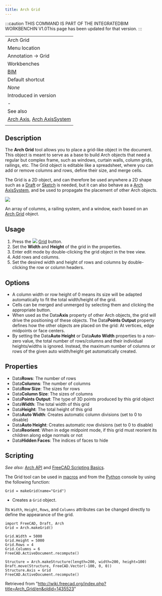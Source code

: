 ```yaml
---
title: Arch Grid
---
```


:::caution
THIS COMMAND IS PART OF THE INTEGRATEDBIM WORKBENCHIN V1.0This page has been updated for that version.
:::

|                                                                                            |
| ------------------------------------------------------------------------------------------ |
| Arch Grid                                                                                  |
| Menu location                                                                              |
| Annotation → Grid                                                                          |
| Workbenches                                                                                |
| [BIM](/BIM_Workbench "BIM Workbench")                                                      |
| Default shortcut                                                                           |
| _None_                                                                                     |
| Introduced in version                                                                      |
| -                                                                                          |
| See also                                                                                   |
| [Arch Axis](/Arch_Axis "Arch Axis"), [Arch AxisSystem](/Arch_AxisSystem "Arch AxisSystem") |
|                                                                                            |

## Description

The **Arch Grid** tool allows you to place a grid-like object in the document. This object is meant to serve as a base to build Arch objects that need a regular but complex frame, such as windows, curtain walls, column grids, railings, etc. The Grid object is editable like a spreadsheet, where you can add or remove columns and rows, define their size, and merge cells.

The Grid is a 2D object, and can therefore be used anywhere a 2D shape such as a [Draft](/Draft_Workbench "Draft Workbench") or [Sketch](/Sketcher_Workbench "Sketcher Workbench") is needed, but it can also behave as a [Arch AxisSystem](/Arch_AxisSystem "Arch AxisSystem"), and be used to propagate the placement of other Arch objects.

![](/images/Arch_Grid_example.jpg)

An array of columns, a railing system, and a window, each based on an [Arch Grid](/Arch_Grid "Arch Grid") object.

## Usage

1. Press the ![](/images/Arch_Grid.svg) [Grid](/Arch_Grid "Arch Grid") button.
2. Set the **Width** and **Height** of the grid in the properties.
3. Enter edit mode by double-clicking the grid object in the tree view.
4. Add rows and columns.
5. Set the desired width and height of rows and columns by double-clicking the row or column headers.

## Options

- A column width or row height of 0 means its size will be adapted automatically to fit the total width/height of the grid.
- Cells can be merged and unmerged by selecting them and clicking the appropriate button.
- When used as the Data**Axis** property of other Arch objects, the grid will drive the positioning of these objects. The Data**Points Output** property defines how the other objects are placed on the grid: At vertices, edge midpoints or face centers.
- By setting the Data**Auto Height** or Data**Auto Width** properties to a non-zero value, the total number of rows/columns and their individual heights/widths is ignored. Instead, the maximum number of columns or rows of the given auto width/height get automatically created.

## Properties

- Data**Rows**: The number of rows
- Data**Columns**: The number of columns
- Data**Row Size**: The sizes for rows
- Data**Column Size**: The sizes of columns
- Data**Points Output**: The type of 3D points produced by this grid object
- Data**Width**: The total width of this grid
- Data**Height**: The total height of this grid
- Data**Auto Width**: Creates automatic column divisions (set to 0 to disable)
- Data**Auto Height**: Creates automatic row divisions (set to 0 to disable)
- Data**Reorient**: When in edge midpoint mode, if this grid must reorient its children along edge normals or not
- Data**Hidden Faces**: The indices of faces to hide

## Scripting

_See also:_ [Arch API](/Arch_API "Arch API") and [FreeCAD Scripting Basics](/FreeCAD_Scripting_Basics "FreeCAD Scripting Basics").

The Grid tool can be used in [macros](/Macros "Macros") and from the [Python](/Python "Python") console by using the following function:

```
Grid = makeGrid(name="Grid")

```

- Creates a `Grid` object.

Its `Width`, `Height`, `Rows`, and `Columns` attributes can be changed directly to define the appearance of the grid.

```
import FreeCAD, Draft, Arch
Grid = Arch.makeGrid()

Grid.Width = 5000
Grid.Height = 5000
Grid.Rows = 4
Grid.Columns = 6
FreeCAD.ActiveDocument.recompute()

Structure = Arch.makeStructure(length=200, width=200, height=100)
Draft.move(Structure, FreeCAD.Vector(-100, 0, 0))
Structure.Axis = Grid
FreeCAD.ActiveDocument.recompute()

```

Retrieved from "<http://wiki.freecad.org/index.php?title=Arch_Grid/en&oldid=1435523>"
